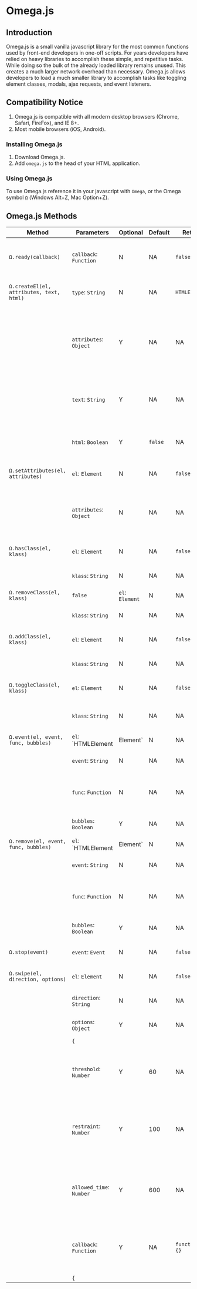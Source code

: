 # Omega.js

## Introduction

Omega.js is a small vanilla javascript library for the most common functions used by front-end developers in one-off scripts.
For years developers have relied on heavy libraries to accomplish these simple, and repetitive tasks.
While doing so the bulk of the already loaded library remains unused. This creates a much larger network overhead than necessary.
Omega.js allows developers to load a much smaller library to accomplish tasks like toggling element classes, modals, ajax requests, and event listeners.

## Compatibility Notice

1. Omega.js is compatible with all modern desktop browsers (Chrome, Safari, FireFox), and IE 8+.
2. Most mobile browsers (iOS, Android).

### Installing Omega.js

1. Download Omega.js.
2. Add `omega.js` to the head of your HTML application.

### Using Omega.js

To use Omega.js reference it in your javascript with `Omega`, or the Omega symbol `Ω` (Windows Alt+Z, Mac Option+Z).

## Omega.js Methods

| Method | Parameters | Optional | Default | Return | Description | Examples |
| -- | -- | -- | -- | -- | -- | -- |
| `Ω.ready(callback)` | `callback`: `Function` | N | NA | `false` | The function to call when the DOM ready state is complete. | `function(){ //Do Stuff. }`, or pass by reference `myFunction`. |
| `Ω.createEl(el, attributes, text, html)` | `type`: `String` | N | NA | `HTMLElement` | A string of the element type to create. | `'div'`, `'span'`, `'a'`, `'p'`... | 
| | `attributes`: `Object` | Y | NA | NA | An object containing HTML element attributes to apply to the newly created element. | `{'class': 'blue-button disabled', 'title': 'Submit'}` |
| | `text`: `String` | Y | NA | NA | A string of text to be inserted into the newly created element. | `'Hello Omega!'` |
| | `html`: `Boolean` | Y | `false` | NA | Requires `text` to be set. Renders `text` as HTML content | `'<h1 id="header">Hello Omega!</h1>'` |
| `Ω.setAttributes(el, attributes)` | `el`: `Element` | N | NA | `false` | The HTML target element. | `document.querySelector('#header');` | 
| | `attributes`: `Object` | N | NA | NA | An object containing HTML element attributes to apply to the `el`. | `{'class': 'blue-button disabled', 'title': 'Submit'}` |
| `Ω.hasClass(el, klass)` | `el`: `Element` | N | NA | `false` | The HTML target element. | `document.querySelector('#header');` | 
| | `klass`: `String` | N | NA | NA | The class to check for on the `el`. | `'selected'` |
| `Ω.removeClass(el, klass)` | `false` | `el`: `Element` | N | NA | `false` | The HTML target element. | `document.querySelector('#header');` | 
| | `klass`: `String` | N | NA | NA | The class to remove from the `el`. | `'selected'` |
| `Ω.addClass(el, klass)` | `el`: `Element` | N | NA | `false` | The HTML target element. | `document.querySelector('#header');` | 
| | `klass`: `String` | N | NA | NA | The class to remove to the `el`. | `'selected'` |
| `Ω.toggleClass(el, klass)` | `el`: `Element` | N | NA | `false` | The HTML target element. | `document.querySelector('#header');` | 
| | `klass`: `String` | N | NA | NA | The class to add, or remove from the `el`. | `'selected'` |
| `Ω.event(el, event, func, bubbles)` | `el`: `HTMLElement|Element` | N | NA | `false` | The HTML target element. | `document.querySelector('#header');` | 
| | `event`: `String` | N | NA | NA | The name of the event to listen for. | `'click'` |
| | `func`: `Function` | N | NA | NA | The function to invoke when the listener is called. | `function(event){ // DO STUFF HERE }` |
| | `bubbles`: `Boolean` | Y | NA | NA | Boolean for function bubbling. | `true|false` |
| `Ω.remove(el, event, func, bubbles)` | `el`: `HTMLElement|Element` | N | NA | `false` | The HTML target element. | `document.querySelector('#header');` | 
| | `event`: `String` | N | NA | NA | The name of the event to remove. | `'click'` |
| | `func`: `Function` | N | NA | NA | The associated listener function to remove. | `function(event){ // DO STUFF HERE }` |
| | `bubbles`: `Boolean` | Y | NA | NA | Boolean for function bubbling. | `true|false` |
| `Ω.stop(event)` | `event`: `Event` | N | NA | `false` | The event on which to stop propagation. | `Event` |
| `Ω.swipe(el, direction, options)` | `el`: `Element` | N | NA | `false` | The HTML target element. | `document.querySelector('#header');` |
| | `direction`: `String` | N | NA | NA | The direction of the swipe to listen for. | `'up'|'down'|'left'|'right'` |
| | `options`: `Object` | Y | NA | NA | Boolean for function bubbling. | `true|false` |
| | `{` | | | | | |
| | `threshold`: `Number` | Y | 60 | NA | A number representing the length of the swipe, in pixels, to trigger the callback. | `30` |
| | `restraint`: `Number` | Y | 100 | NA | A number representing wiggle room, in pixels, allowed on the perpendicular plane. | `70` |
| | `allowed_time`: `Number` | Y | 600 | NA | A number representing the length of time of the swipe, in milliseconds, to trigger the callback. | `300` |
| | `callback`: `Function` | Y | NA | `function(){}` | The function to invoke if the direction, and conditions for swipe are met. | `function(){ // DO STUFF HERE }` |
| | `{` | | | | | |